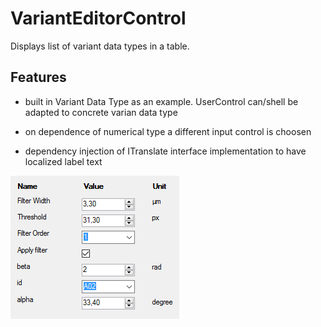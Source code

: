 # VariantEditorControl

Displays  list of variant   data types  in a table.

## Features 

*  built in Variant Data Type as an example. UserControl can/shell be adapted to concrete varian data type

*  on dependence of numerical type a different input control is choosen
*  dependency injection of ITranslate interface implementation to  have localized label text



![](screen01.PNG)
